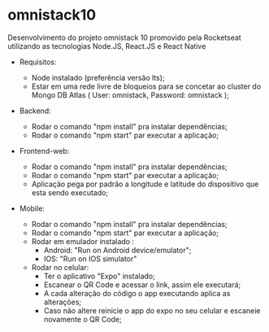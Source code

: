 # omnistack10
Desenvolvimento do projeto omnistack 10 promovido pela Rocketseat utilizando as tecnologias Node.JS, React.JS e React Native

- Requisitos:
    - Node instalado (preferência versão lts);
    - Estar em uma rede livre de bloqueios para se concetar ao cluster do Mongo DB Atlas ( User: omnistack, Password: omnistack );

- Backend:
    - Rodar o comando "npm install" pra instalar dependências;
    - Rodar o comando "npm start" par executar a aplicação;

- Frontend-web:
    - Rodar o comando "npm install" pra instalar dependências;
    - Rodar o comando "npm start" par executar a aplicação;
    - Aplicação pega por padrão a longitude e latitude do dispositivo que esta sendo executado;

- Mobile:
    - Rodar o comando "npm install" pra instalar dependências;
    - Rodar o comando "npm start" par executar a aplicação;
    - Rodar em emulador instalado :
        - Android: "Run on Android device/emulator";
        - IOS: "Run on IOS simulator"
    - Rodar no celular:
        - Ter o aplicativo "Expo" instalado;
        - Escanear o QR Code e acessar o link, assim ele executará;
        - A cada alteração do código o app executando aplica as alterações;
        - Caso não altere reinicie o app do expo no seu celular e escaneie novamente o QR Code;
